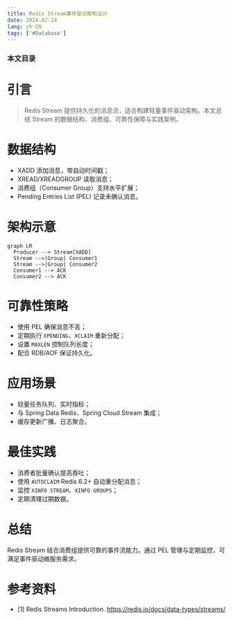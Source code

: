 ```yaml
---
title: Redis Stream事件驱动架构设计
date: 2024-02-24
lang: zh-CN
tags: ['#Database']
---
```


### 本文目录
<!-- toc -->

# 引言
> Redis Stream 提供持久化的消息流，适合构建轻量事件驱动架构。本文总结 Stream 的数据结构、消费组、可靠性保障与实践案例。

# 数据结构
- XADD 添加消息，带自动时间戳；
- XREAD/XREADGROUP 读取消息；
- 消费组（Consumer Group）支持水平扩展；
- Pending Entries List (PEL) 记录未确认消息。

# 架构示意
```mermaid
graph LR
  Producer --> Stream[XADD]
  Stream -->|Group| Consumer1
  Stream -->|Group| Consumer2
  Consumer1 --> ACK
  Consumer2 --> ACK
```

# 可靠性策略
- 使用 PEL 确保消息不丢；
- 定期执行 `XPENDING`、`XCLAIM` 重新分配；
- 设置 `MAXLEN` 控制队列长度；
- 配合 RDB/AOF 保证持久化。

# 应用场景
- 轻量任务队列、实时指标；
- 与 Spring Data Redis、Spring Cloud Stream 集成；
- 缓存更新广播、日志聚合。

# 最佳实践
- 消费者批量确认提高吞吐；
- 使用 `AUTOCLAIM` Redis 6.2+ 自动重分配消息；
- 监控 `XINFO STREAM`、`XINFO GROUPS`；
- 定期清理过期数据。

# 总结
Redis Stream 结合消费组提供可靠的事件流能力。通过 PEL 管理与定期监控，可满足事件驱动微服务需求。

# 参考资料
- [1] Redis Streams Introduction. https://redis.io/docs/data-types/streams/
